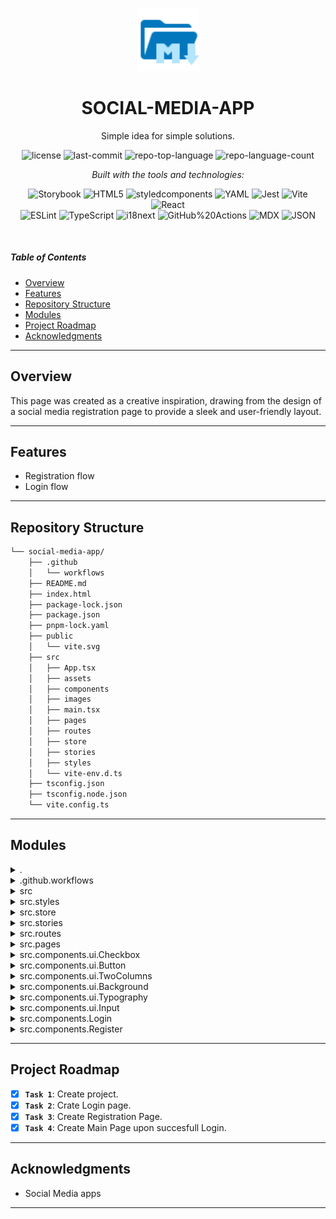 <p align="center">
  <img src="https://raw.githubusercontent.com/PKief/vscode-material-icon-theme/ec559a9f6bfd399b82bb44393651661b08aaf7ba/icons/folder-markdown-open.svg" width="20%" alt="SOCIAL-MEDIA-APP-logo">
</p>
<p align="center">
    <h1 align="center">SOCIAL-MEDIA-APP</h1>
</p>
<p align="center">
    Simple idea for simple solutions.
</p>
<p align="center">
	<img src="https://img.shields.io/github/license/Gamber-github/social-media-app?style=flat&logo=opensourceinitiative&logoColor=white&color=0080ff" alt="license">
	<img src="https://img.shields.io/github/last-commit/Gamber-github/social-media-app?style=flat&logo=git&logoColor=white&color=0080ff" alt="last-commit">
	<img src="https://img.shields.io/github/languages/top/Gamber-github/social-media-app?style=flat&color=0080ff" alt="repo-top-language">
	<img src="https://img.shields.io/github/languages/count/Gamber-github/social-media-app?style=flat&color=0080ff" alt="repo-language-count">
</p>
<p align="center">
		<em>Built with the tools and technologies:</em>
</p>
<p align="center">
	<img src="https://img.shields.io/badge/Storybook-FF4785.svg?style=flat&logo=Storybook&logoColor=white" alt="Storybook">
	<img src="https://img.shields.io/badge/HTML5-E34F26.svg?style=flat&logo=HTML5&logoColor=white" alt="HTML5">
	<img src="https://img.shields.io/badge/styledcomponents-DB7093.svg?style=flat&logo=styled-components&logoColor=white" alt="styledcomponents">
	<img src="https://img.shields.io/badge/YAML-CB171E.svg?style=flat&logo=YAML&logoColor=white" alt="YAML">
	<img src="https://img.shields.io/badge/Jest-C21325.svg?style=flat&logo=Jest&logoColor=white" alt="Jest">
	<img src="https://img.shields.io/badge/Vite-646CFF.svg?style=flat&logo=Vite&logoColor=white" alt="Vite">
	<img src="https://img.shields.io/badge/React-61DAFB.svg?style=flat&logo=React&logoColor=black" alt="React">
	<br>
	<img src="https://img.shields.io/badge/ESLint-4B32C3.svg?style=flat&logo=ESLint&logoColor=white" alt="ESLint">
	<img src="https://img.shields.io/badge/TypeScript-3178C6.svg?style=flat&logo=TypeScript&logoColor=white" alt="TypeScript">
	<img src="https://img.shields.io/badge/i18next-26A69A.svg?style=flat&logo=i18next&logoColor=white" alt="i18next">
	<img src="https://img.shields.io/badge/GitHub%20Actions-2088FF.svg?style=flat&logo=GitHub-Actions&logoColor=white" alt="GitHub%20Actions">
	<img src="https://img.shields.io/badge/MDX-1B1F24.svg?style=flat&logo=MDX&logoColor=white" alt="MDX">
	<img src="https://img.shields.io/badge/JSON-000000.svg?style=flat&logo=JSON&logoColor=white" alt="JSON">
</p>

<br>

#####  Table of Contents

- [ Overview](#-overview)
- [ Features](#-features)
- [ Repository Structure](#-repository-structure)
- [ Modules](#-modules)
- [ Project Roadmap](#-project-roadmap)
- [ Acknowledgments](#-acknowledgments)

---

##  Overview

This page was created as a creative inspiration, drawing from the design of a social media registration page to provide a sleek and user-friendly layout.

---

##  Features

- Registration flow
- Login flow

---

##  Repository Structure

```sh
└── social-media-app/
    ├── .github
    │   └── workflows
    ├── README.md
    ├── index.html
    ├── package-lock.json
    ├── package.json
    ├── pnpm-lock.yaml
    ├── public
    │   └── vite.svg
    ├── src
    │   ├── App.tsx
    │   ├── assets
    │   ├── components
    │   ├── images
    │   ├── main.tsx
    │   ├── pages
    │   ├── routes
    │   ├── store
    │   ├── stories
    │   ├── styles
    │   └── vite-env.d.ts
    ├── tsconfig.json
    ├── tsconfig.node.json
    └── vite.config.ts
```

---

##  Modules

<details closed><summary>.</summary>

| File | Summary |
| --- | --- |
| [tsconfig.json](https://github.com/Gamber-github/social-media-app/blob/main/tsconfig.json) | <code>❯ REPLACE-ME</code> |
| [index.html](https://github.com/Gamber-github/social-media-app/blob/main/index.html) | <code>❯ REPLACE-ME</code> |
| [vite.config.ts](https://github.com/Gamber-github/social-media-app/blob/main/vite.config.ts) | <code>❯ REPLACE-ME</code> |
| [package.json](https://github.com/Gamber-github/social-media-app/blob/main/package.json) | <code>❯ REPLACE-ME</code> |
| [tsconfig.node.json](https://github.com/Gamber-github/social-media-app/blob/main/tsconfig.node.json) | <code>❯ REPLACE-ME</code> |
| [package-lock.json](https://github.com/Gamber-github/social-media-app/blob/main/package-lock.json) | <code>❯ REPLACE-ME</code> |
| [pnpm-lock.yaml](https://github.com/Gamber-github/social-media-app/blob/main/pnpm-lock.yaml) | <code>❯ REPLACE-ME</code> |

</details>

<details closed><summary>.github.workflows</summary>

| File | Summary |
| --- | --- |
| [main.yml](https://github.com/Gamber-github/social-media-app/blob/main/.github/workflows/main.yml) | <code>❯ REPLACE-ME</code> |

</details>

<details closed><summary>src</summary>

| File | Summary |
| --- | --- |
| [main.tsx](https://github.com/Gamber-github/social-media-app/blob/main/src/main.tsx) | <code>❯ REPLACE-ME</code> |
| [vite-env.d.ts](https://github.com/Gamber-github/social-media-app/blob/main/src/vite-env.d.ts) | <code>❯ REPLACE-ME</code> |
| [App.tsx](https://github.com/Gamber-github/social-media-app/blob/main/src/App.tsx) | <code>❯ REPLACE-ME</code> |

</details>

<details closed><summary>src.styles</summary>

| File | Summary |
| --- | --- |
| [theme.tsx](https://github.com/Gamber-github/social-media-app/blob/main/src/styles/theme.tsx) | <code>❯ REPLACE-ME</code> |
| [breakpoints.tsx](https://github.com/Gamber-github/social-media-app/blob/main/src/styles/breakpoints.tsx) | <code>❯ REPLACE-ME</code> |
| [form.tsx](https://github.com/Gamber-github/social-media-app/blob/main/src/styles/form.tsx) | <code>❯ REPLACE-ME</code> |

</details>

<details closed><summary>src.store</summary>

| File | Summary |
| --- | --- |
| [storeProvider.tsx](https://github.com/Gamber-github/social-media-app/blob/main/src/store/storeProvider.tsx) | <code>❯ REPLACE-ME</code> |

</details>

<details closed><summary>src.stories</summary>

| File | Summary |
| --- | --- |
| [button.css](https://github.com/Gamber-github/social-media-app/blob/main/src/stories/button.css) | <code>❯ REPLACE-ME</code> |
| [Header.tsx](https://github.com/Gamber-github/social-media-app/blob/main/src/stories/Header.tsx) | <code>❯ REPLACE-ME</code> |
| [page.css](https://github.com/Gamber-github/social-media-app/blob/main/src/stories/page.css) | <code>❯ REPLACE-ME</code> |
| [Configure.mdx](https://github.com/Gamber-github/social-media-app/blob/main/src/stories/Configure.mdx) | <code>❯ REPLACE-ME</code> |
| [Button.stories.ts](https://github.com/Gamber-github/social-media-app/blob/main/src/stories/Button.stories.ts) | <code>❯ REPLACE-ME</code> |
| [header.css](https://github.com/Gamber-github/social-media-app/blob/main/src/stories/header.css) | <code>❯ REPLACE-ME</code> |
| [Page.tsx](https://github.com/Gamber-github/social-media-app/blob/main/src/stories/Page.tsx) | <code>❯ REPLACE-ME</code> |
| [Page.stories.ts](https://github.com/Gamber-github/social-media-app/blob/main/src/stories/Page.stories.ts) | <code>❯ REPLACE-ME</code> |
| [Button.tsx](https://github.com/Gamber-github/social-media-app/blob/main/src/stories/Button.tsx) | <code>❯ REPLACE-ME</code> |
| [Header.stories.ts](https://github.com/Gamber-github/social-media-app/blob/main/src/stories/Header.stories.ts) | <code>❯ REPLACE-ME</code> |

</details>

<details closed><summary>src.routes</summary>

| File | Summary |
| --- | --- |
| [PrivateRoute.tsx](https://github.com/Gamber-github/social-media-app/blob/main/src/routes/PrivateRoute.tsx) | <code>❯ REPLACE-ME</code> |
| [router.tsx](https://github.com/Gamber-github/social-media-app/blob/main/src/routes/router.tsx) | <code>❯ REPLACE-ME</code> |
| [PublicRoute.tsx](https://github.com/Gamber-github/social-media-app/blob/main/src/routes/PublicRoute.tsx) | <code>❯ REPLACE-ME</code> |

</details>

<details closed><summary>src.pages</summary>

| File | Summary |
| --- | --- |
| [Dashboard.tsx](https://github.com/Gamber-github/social-media-app/blob/main/src/pages/Dashboard.tsx) | <code>❯ REPLACE-ME</code> |
| [Register.tsx](https://github.com/Gamber-github/social-media-app/blob/main/src/pages/Register.tsx) | <code>❯ REPLACE-ME</code> |
| [Login.tsx](https://github.com/Gamber-github/social-media-app/blob/main/src/pages/Login.tsx) | <code>❯ REPLACE-ME</code> |

</details>

<details closed><summary>src.components.ui.Checkbox</summary>

| File | Summary |
| --- | --- |
| [Checkbox.tsx](https://github.com/Gamber-github/social-media-app/blob/main/src/components/ui/Checkbox/Checkbox.tsx) | <code>❯ REPLACE-ME</code> |

</details>

<details closed><summary>src.components.ui.Button</summary>

| File | Summary |
| --- | --- |
| [Button.tsx](https://github.com/Gamber-github/social-media-app/blob/main/src/components/ui/Button/Button.tsx) | <code>❯ REPLACE-ME</code> |

</details>

<details closed><summary>src.components.ui.TwoColumns</summary>

| File | Summary |
| --- | --- |
| [TwoColumns.tsx](https://github.com/Gamber-github/social-media-app/blob/main/src/components/ui/TwoColumns/TwoColumns.tsx) | <code>❯ REPLACE-ME</code> |

</details>

<details closed><summary>src.components.ui.Background</summary>

| File | Summary |
| --- | --- |
| [VerticalBackground.tsx](https://github.com/Gamber-github/social-media-app/blob/main/src/components/ui/Background/VerticalBackground.tsx) | <code>❯ REPLACE-ME</code> |

</details>

<details closed><summary>src.components.ui.Typography</summary>

| File | Summary |
| --- | --- |
| [Link.tsx](https://github.com/Gamber-github/social-media-app/blob/main/src/components/ui/Typography/Link.tsx) | <code>❯ REPLACE-ME</code> |
| [Text.tsx](https://github.com/Gamber-github/social-media-app/blob/main/src/components/ui/Typography/Text.tsx) | <code>❯ REPLACE-ME</code> |
| [Title.tsx](https://github.com/Gamber-github/social-media-app/blob/main/src/components/ui/Typography/Title.tsx) | <code>❯ REPLACE-ME</code> |

</details>

<details closed><summary>src.components.ui.Input</summary>

| File | Summary |
| --- | --- |
| [Input.tsx](https://github.com/Gamber-github/social-media-app/blob/main/src/components/ui/Input/Input.tsx) | <code>❯ REPLACE-ME</code> |
| [TextArea.tsx](https://github.com/Gamber-github/social-media-app/blob/main/src/components/ui/Input/TextArea.tsx) | <code>❯ REPLACE-ME</code> |
| [LoginInput.tsx](https://github.com/Gamber-github/social-media-app/blob/main/src/components/ui/Input/LoginInput.tsx) | <code>❯ REPLACE-ME</code> |
| [PasswordInput.tsx](https://github.com/Gamber-github/social-media-app/blob/main/src/components/ui/Input/PasswordInput.tsx) | <code>❯ REPLACE-ME</code> |

</details>

<details closed><summary>src.components.Login</summary>

| File | Summary |
| --- | --- |
| [LoginForm.tsx](https://github.com/Gamber-github/social-media-app/blob/main/src/components/Login/LoginForm.tsx) | <code>❯ REPLACE-ME</code> |

</details>

<details closed><summary>src.components.Register</summary>

| File | Summary |
| --- | --- |
| [RegisterForm.tsx](https://github.com/Gamber-github/social-media-app/blob/main/src/components/Register/RegisterForm.tsx) | <code>❯ REPLACE-ME</code> |

</details>

---

##  Project Roadmap

- [X] **`Task 1`**: Create project.
- [X] **`Task 2`**: Crate Login page.
- [X] **`Task 3`**: Create Registration Page.
- [X] **`Task 4`**: Create Main Page upon succesfull Login.

---

##  Acknowledgments

- Social Media apps

---
